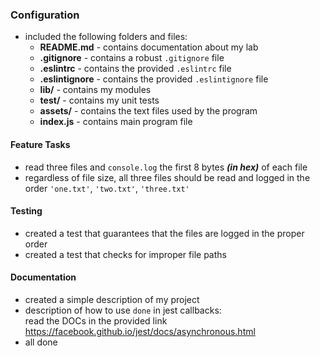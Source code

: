 ### Configuration  

* included the following folders and files:  
  * **README.md** - contains documentation about my lab  
  * **.gitignore** - contains a robust `.gitignore` file  
  * **.eslintrc** - contains the provided `.eslintrc` file  
  * **.eslintignore** - contains the provided `.eslintignore` file  
  * **lib/** - contains my modules  
  * **__test__/** - contains my unit tests  
  * **assets/** - contains the text files used by the program  
  * **index.js** - contains main program file  

#### Feature Tasks  
  * read three files and `console.log` the first 8 bytes ***(in hex)*** of each file  
  * regardless of file size, all three files should be read and logged in the order `'one.txt'`, `'two.txt'`, `'three.txt'`  

#### Testing  
  * created a test that guarantees that the files are logged in the proper order  
  * created a test that checks for improper file paths  

####  Documentation  
  * created a simple description of my project  
  * description of how to use `done` in jest callbacks:  
      read the DOCs in the provided link  
      https://facebook.github.io/jest/docs/asynchronous.html  
  * all done  
